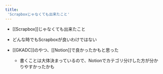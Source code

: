 ```yaml
---
title:
 'Scrapboxじゃなくても出来たこと'
---
```


- [[Scrapbox]]じゃなくても出来たこと

- どんな時でもScrapboxが良いわけではない

- [[GKADC]]のやつ、[[Notion]]で良かったかもと思った
    - 書くことは大体決まっているので、Notionでカテゴリ分けした方が分かりやすかったかも
